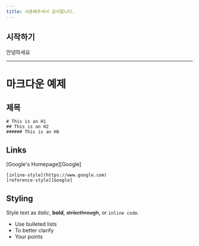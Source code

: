 ```yaml
---
title: 사용해주셔서 감사합니다.
---
```


## 시작하기

안녕하세요


---

# 마크다운 예제


## 제목


```
# This is an H1
## This is an H2
###### This is an H6
```

## Links

[Google's Homepage][Google]

```
[inline-style](https://www.google.com)
[reference-style][Google]
```

## Styling

Style text as _italic_, __bold__, ~~strikethrough~~, or `inline code`.

- Use bulleted lists
- To better clarify
- Your points
